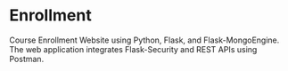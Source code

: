 # Enrollment
Course Enrollment Website using Python, Flask, and Flask-MongoEngine. The web application integrates Flask-Security and REST APIs using Postman.
